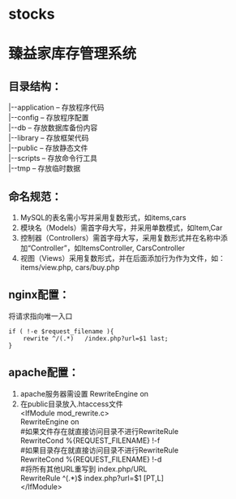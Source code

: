 # stocks
臻益家库存管理系统  
==================

目录结构：
----------  
|--application – 存放程序代码  
|--config – 存放程序配置  
|--db – 存放数据库备份内容  
|--library – 存放框架代码  
|--public – 存放静态文件   
|--scripts – 存放命令行工具  
|--tmp – 存放临时数据   

命名规范：
---------  
1. MySQL的表名需小写并采用复数形式，如items,cars  
2. 模块名（Models）需首字母大写，并采用单数模式，如Item,Car  
3. 控制器（Controllers）需首字母大写，采用复数形式并在名称中添加“Controller”，如ItemsController, CarsController  
4. 视图（Views）采用复数形式，并在后面添加行为作为文件，如：items/view.php, cars/buy.php

nginx配置：
----------  
将请求指向唯一入口  

    if ( !-e $request_filename ){  
        rewrite ^/(.*)   /index.php?url=$1 last;     
    }

apache配置：
-----------  
1. apache服务器需设置 RewriteEngine on  
2. 在public目录放入.htaccess文件  
    \<IfModule mod_rewrite.c>  
        RewriteEngine on  
        #如果文件存在就直接访问目录不进行RewriteRule  
        RewriteCond %{REQUEST_FILENAME} !-f  
        #如果目录存在就直接访问目录不进行RewriteRule  
        RewriteCond %{REQUEST_FILENAME} !-d  
        #将所有其他URL重写到 index.php/URL  
        RewriteRule ^(.*)$ index.php?url=$1 [PT,L]  
    \</IfModule>

